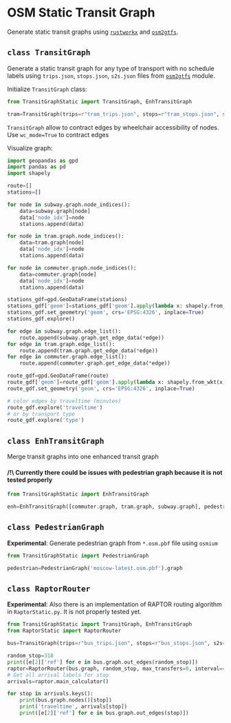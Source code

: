 # OSM Static Transit Graph
Generate static transit graphs using [`rustworkx`](https://github.com/Qiskit/rustworkx) and [`osm2gtfs`](https://github.com/gammapopolam/osm2gtfs).

## `class TransitGraph`

Generate a static transit graph for any type of transport with no schedule labels using `trips.json`, `stops.json`, `s2s.json` files from [`osm2gtfs`](https://github.com/gammapopolam/osm2gtfs)
 module.

 Initialize `TransitGraph` class:
```python
from TransitGraphStatic import TransitGraph, EnhTransitGraph

tram=TransitGraph(trips=r"tram_trips.json", stops=r"tram_stops.json", s2s=r"tram_s2s.json", speed=21, type='tram')
 ```
`TransitGraph` allow to contract edges by wheelchair accessibility of nodes. Use ```wc_mode=True``` to contract edges

Visualize graph:
```python
import geopandas as gpd
import pandas as pd
import shapely

route=[]
stations=[]

for node in subway.graph.node_indices():
    data=subway.graph[node]
    data['node_idx']=node
    stations.append(data)

for node in tram.graph.node_indices():
    data=tram.graph[node]
    data['node_idx']=node
    stations.append(data)

for node in commuter.graph.node_indices():
    data=commuter.graph[node]
    data['node_idx']=node
    stations.append(data)

stations_gdf=gpd.GeoDataFrame(stations)
stations_gdf['geom']=stations_gdf['geom'].apply(lambda x: shapely.from_wkt(x))
stations_gdf.set_geometry('geom', crs='EPSG:4326', inplace=True)
stations_gdf.explore()
```
```python
for edge in subway.graph.edge_list():
    route.append(subway.graph.get_edge_data(*edge))
for edge in tram.graph.edge_list():
    route.append(tram.graph.get_edge_data(*edge))
for edge in commuter.graph.edge_list():
    route.append(commuter.graph.get_edge_data(*edge))

route_gdf=gpd.GeoDataFrame(route)
route_gdf['geom']=route_gdf['geom'].apply(lambda x: shapely.from_wkt(x))
route_gdf.set_geometry('geom', crs='EPSG:4326', inplace=True)

# color edges by traveltime (minutes)
route_gdf.explore('traveltime')
# or by transport type
route_gdf.explore('type')
```

## `class EnhTransitGraph`

Merge transit graphs into one enhanced transit graph

#### /!\ Currently there could be issues with pedestrian graph because it is not tested properly

```python
from TransitGraphStatic import EnhTransitGraph

enh=EnhTransitGraph([commuter.graph, tram.graph, subway.graph], pedestrian=pedestrian)
```

## `class PedestrianGraph`

**Experimental**: Generate pedestrian graph from `*.osm.pbf` file using `osmium`
```python
from TransitGraphStatic import PedestrianGraph

pedestrian=PedestrianGraph('moscow-latest.osm.pbf').graph
```

## `class RaptorRouter`

**Experimental**: Also there is an implementation of RAPTOR routing algorithm in `RaptorStatic.py`. It is not properly tested yet.

```python
from TransitGraphStatic import TransitGraph, EnhTransitGraph
from RaptorStatic import RaptorRouter

bus=TransitGraph(trips=r"bus_trips.json", stops=r"bus_stops.json", s2s=r"bus_s2s.json", speed=21, type='bus')

random_stop=318
print([e[2]['ref'] for e in bus.graph.out_edges(random_stop)])
raptor=RaptorRouter(bus.graph, random_stop, max_transfers=0, interval=480)
# Get all arrival labels for stop
arrivals=raptor.main_calculator()

for stop in arrivals.keys():
    print(bus.graph.nodes()[stop])
    print('traveltime', arrivals[stop])
    print([e[2]['ref'] for e in bus.graph.out_edges(stop)])
```